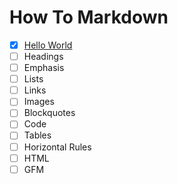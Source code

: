 # How To Markdown

- [x] [Hello World](./hello-world.md)
- [ ] Headings
- [ ] Emphasis
- [ ] Lists
- [ ] Links
- [ ] Images
- [ ] Blockquotes
- [ ] Code
- [ ] Tables
- [ ] Horizontal Rules
- [ ] HTML
- [ ] GFM
